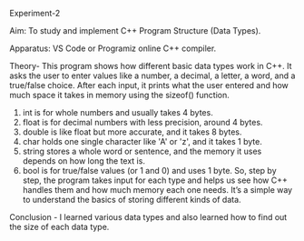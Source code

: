Experiment-2 

Aim: To study and implement C++ Program Structure (Data Types).

Apparatus: VS Code or Programiz online C++ compiler.

Theory-
This program shows how different basic data types work in C++. It asks the user to enter values like a number, a decimal, a letter, a word, and a true/false choice. After each input, it prints what the user entered
and how much space it takes in memory using the sizeof() function.
1. int is for whole numbers and usually takes 4 bytes.
2. float is for decimal numbers with less precision, around 4 bytes.
3. double is like float but more accurate, and it takes 8 bytes.
4. char holds one single character like 'A' or 'z', and it takes 1 byte.
5. string stores a whole word or sentence, and the memory it uses depends on how long the text is.
6. bool is for true/false values (or 1 and 0) and uses 1 byte.
So, step by step, the program takes input for each type and helps us see how C++ handles them and how much memory each one needs. It’s a simple way to understand the basics of storing different kinds of data.

Conclusion - I learned various data types and also learned how to find out the size of each data type.

